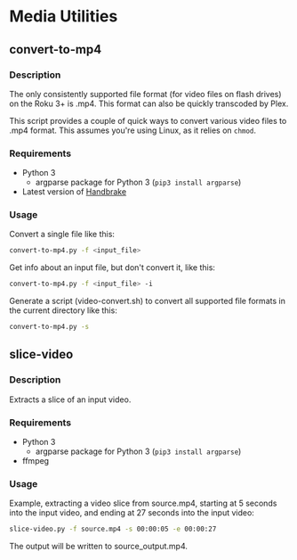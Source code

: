 # Media Utilities

## convert-to-mp4

### Description

The only consistently supported file format (for video files on flash drives) on the Roku 3+ is .mp4.  This format can also be quickly transcoded by Plex.

This script provides a couple of quick ways to convert various video files to .mp4 format.  This assumes you're using Linux, as it relies on `chmod`.

### Requirements

* Python 3
  * argparse package for Python 3 (`pip3 install argparse`)
* Latest version of [Handbrake](https://handbrake.fr/)

### Usage

Convert a single file like this:

```bash
convert-to-mp4.py -f <input_file>
```

Get info about an input file, but don't convert it, like this:

```bash
convert-to-mp4.py -f <input_file> -i
```

Generate a script (video-convert.sh) to convert all supported file formats in the current directory like this:

```bash
convert-to-mp4.py -s
```

## slice-video

### Description

Extracts a slice of an input video.

### Requirements

* Python 3
  * argparse package for Python 3 (`pip3 install argparse`)
* ffmpeg

### Usage

Example, extracting a video slice from source.mp4, starting at 5 seconds into the input video, and ending at 27 seconds into the input video:

```bash
slice-video.py -f source.mp4 -s 00:00:05 -e 00:00:27
```

The output will be written to source_output.mp4.
